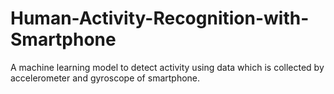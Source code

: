 # Human-Activity-Recognition-with-Smartphone
A machine learning model to detect activity using data which is collected by accelerometer and gyroscope of smartphone.
